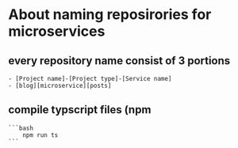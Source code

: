 # About naming reposirories for microservices

## every repository name consist of 3 portions

    - [Project name]-[Project type]-[Service name]
    - [blog][microservice][posts]

## compile typscript files (npm

    ```bash
        npm run ts
    ```
